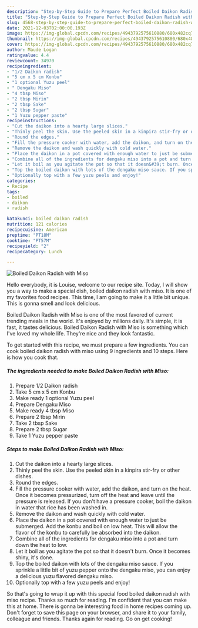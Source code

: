 ```yaml
---
description: "Step-by-Step Guide to Prepare Perfect Boiled Daikon Radish with Miso"
title: "Step-by-Step Guide to Prepare Perfect Boiled Daikon Radish with Miso"
slug: 4568-step-by-step-guide-to-prepare-perfect-boiled-daikon-radish-with-miso
date: 2021-12-03T02:00:00.193Z
image: https://img-global.cpcdn.com/recipes/4943792575610880/680x482cq70/boiled-daikon-radish-with-miso-recipe-main-photo.jpg
thumbnail: https://img-global.cpcdn.com/recipes/4943792575610880/680x482cq70/boiled-daikon-radish-with-miso-recipe-main-photo.jpg
cover: https://img-global.cpcdn.com/recipes/4943792575610880/680x482cq70/boiled-daikon-radish-with-miso-recipe-main-photo.jpg
author: Maude Logan
ratingvalue: 4.4
reviewcount: 34970
recipeingredient:
- "1/2 Daikon radish"
- "5 cm x 5 cm Konbu"
- "1 optional Yuzu peel"
- " Dengaku Miso"
- "4 tbsp Miso"
- "2 tbsp Mirin"
- "2 tbsp Sake"
- "2 tbsp Sugar"
- "1 Yuzu pepper paste"
recipeinstructions:
- "Cut the daikon into a hearty large slices."
- "Thinly peel the skin. Use the peeled skin in a kinpira stir-fry or other dishes."
- "Round the edges."
- "Fill the pressure cooker with water, add the daikon, and turn on the heat. Once it becomes pressurized, turn off the heat and leave until the pressure is released. If you don&#39;t have a pressure cooker, boil the daikon in water that rice has been washed in."
- "Remove the daikon and wash quickly with cold water."
- "Place the daikon in a pot covered with enough water to just be submerged. Add the konbu and boil on low heat. This will allow the flavor of the konbu to carefully be absorbed into the daikon."
- "Combine all of the ingredients for dengaku miso into a pot and turn down the heat to low."
- "Let it boil as you agitate the pot so that it doesn&#39;t burn. Once it becomes shiny, it&#39;s done."
- "Top the boiled daikon with lots of the dengaku miso sauce. If you sprinkle a little bit of yuzu pepper onto the dengaku miso, you can enjoy a delicious yuzu flavored dengaku miso."
- "Optionally top with a few yuzu peels and enjoy!"
categories:
- Recipe
tags:
- boiled
- daikon
- radish

katakunci: boiled daikon radish 
nutrition: 121 calories
recipecuisine: American
preptime: "PT18M"
cooktime: "PT57M"
recipeyield: "2"
recipecategory: Lunch

---
```



![Boiled Daikon Radish with Miso](https://img-global.cpcdn.com/recipes/4943792575610880/680x482cq70/boiled-daikon-radish-with-miso-recipe-main-photo.jpg)

Hello everybody, it is Louise, welcome to our recipe site. Today, I will show you a way to make a special dish, boiled daikon radish with miso. It is one of my favorites food recipes. This time, I am going to make it a little bit unique. This is gonna smell and look delicious.

Boiled Daikon Radish with Miso is one of the most favored of current trending meals in the world. It's enjoyed by millions daily. It's simple, it is fast, it tastes delicious. Boiled Daikon Radish with Miso is something which I've loved my whole life. They're nice and they look fantastic.




To get started with this recipe, we must prepare a few ingredients. You can cook boiled daikon radish with miso using 9 ingredients and 10 steps. Here is how you cook that.

<!--inarticleads1-->

##### The ingredients needed to make Boiled Daikon Radish with Miso:

1. Prepare 1/2 Daikon radish
1. Take 5 cm x 5 cm Konbu
1. Make ready 1 optional Yuzu peel
1. Prepare  Dengaku Miso
1. Make ready 4 tbsp Miso
1. Prepare 2 tbsp Mirin
1. Take 2 tbsp Sake
1. Prepare 2 tbsp Sugar
1. Take 1 Yuzu pepper paste




<!--inarticleads2-->

##### Steps to make Boiled Daikon Radish with Miso:

1. Cut the daikon into a hearty large slices.
1. Thinly peel the skin. Use the peeled skin in a kinpira stir-fry or other dishes.
1. Round the edges.
1. Fill the pressure cooker with water, add the daikon, and turn on the heat. Once it becomes pressurized, turn off the heat and leave until the pressure is released. If you don&#39;t have a pressure cooker, boil the daikon in water that rice has been washed in.
1. Remove the daikon and wash quickly with cold water.
1. Place the daikon in a pot covered with enough water to just be submerged. Add the konbu and boil on low heat. This will allow the flavor of the konbu to carefully be absorbed into the daikon.
1. Combine all of the ingredients for dengaku miso into a pot and turn down the heat to low.
1. Let it boil as you agitate the pot so that it doesn&#39;t burn. Once it becomes shiny, it&#39;s done.
1. Top the boiled daikon with lots of the dengaku miso sauce. If you sprinkle a little bit of yuzu pepper onto the dengaku miso, you can enjoy a delicious yuzu flavored dengaku miso.
1. Optionally top with a few yuzu peels and enjoy!




So that's going to wrap it up with this special food boiled daikon radish with miso recipe. Thanks so much for reading. I'm confident that you can make this at home. There is gonna be interesting food in home recipes coming up. Don't forget to save this page on your browser, and share it to your family, colleague and friends. Thanks again for reading. Go on get cooking!
